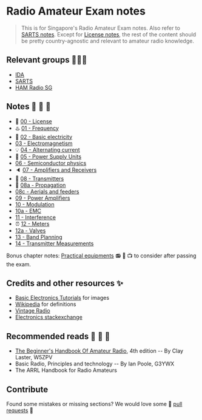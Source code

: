 # Radio Amateur Exam notes

> This is for Singapore's Radio Amateur Exam notes. Also refer to [SARTS notes](http://www.sarts.org.sg/rae/studyrae.html). Except for [License notes](00_license.md), the rest of the content should be pretty country-agnostic and relevant to amateur radio knowledge.

## Relevant groups :couple::two_women_holding_hands::two_men_holding_hands:

- [IDA](https://www.ida.gov.sg/)
- [SARTS](http://www.sarts.org.sg/)
- [HAM Radio SG](https://www.facebook.com/groups/232268357146272/)

## Notes :page_facing_up: :bookmark_tabs: :page_with_curl:

- :page_facing_up: [00 - License](00_license.md)
- :hotsprings: [01 - Frequency](01_frequency.md)
- :battery: [02 - Basic electricity](02_basic_electricity.md)
- [03 - Electromagnetism](03_electromagnetism.md)
- :bulb: [04 - Alternating current](04_alternating_current.md)
- :electric_plug: [05 - Power Supply Units](50_power_supply_units.md)
- [06 - Semiconductor physics](06_semiconductor_physics.md)
- :speaker: [07 - Amplifiers and Receivers](07_amplifiers_receivers.md)
- :satellite: [08 - Transmitters](08_transmitters.md)
- :dash: [08a - Propagation](08a_propagation.md)
- [08c - Aerials and feeders](08c_aerials_feeders.md)
- [09 - Power Amplifiers](09_power_amplifier.md)
- [10 - Modulation](10_modulation.md)
- [10a - EMC](10a_emc.md)
- [11 - Interference](11_interference.md)
- :alarm_clock: [12 - Meters](12_meters.md)
- [12a - Valves](12a_valves.md)
- [13 - Band Planning](13_band_planning.md)
- [14 - Transmitter Measurements](14_transmitter_measurements.md)

Bonus chapter notes: [Practical equipments](15_equipment.md) :radio: :satellite: :tv: to consider after passing the exam.

## Credits and other resources :sparkles:

- [Basic Electronics Tutorials](http://www.electronics-tutorials.ws/) for images
- [Wikipedia](https://en.wikipedia.org/wiki/Main_Page) for definitions
- [Vintage Radio](http://www.vintage-radio.com/)
- [Electronics stackexchange](https://electronics.stackexchange.com)

## Recommended reads :closed_book: :green_book: :blue_book:
- [The Beginner's Handbook Of Amateur Radio](http://www.amazon.com/Beginners-Handbook-Amateur-Radio/dp/0071361871), 4th edition -- By Clay Laster, W5ZPV
- Basic Radio, Principles and technology -- By Ian Poole, G3YWX
- The ARRL Handbook for Radio Amateurs

## Contribute

Found some mistakes or missing sections? We would love some :sparkling_heart: [pull requests](https://help.github.com/articles/using-pull-requests/) :sparkling_heart:
